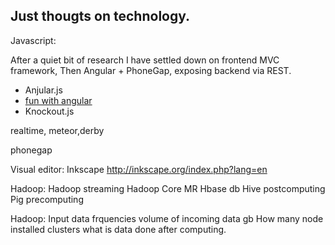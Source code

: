 ## Just thougts on technology.


Javascript:

After a quiet bit of research I have settled down on frontend MVC framework,
Then Angular + PhoneGap, exposing backend via REST.
- Anjular.js
- [fun with angular](http://devgirl.org/2013/03/21/fun-with-angularjs/)
- Knockout.js



realtime,
meteor,derby

phonegap

Visual editor: Inkscape
http://inkscape.org/index.php?lang=en


Hadoop:
Hadoop streaming
Hadoop Core MR
Hbase db
Hive postcomputing
Pig  precomputing

Hadoop:
Input data frquencies
volume of incoming data gb
How many node installed clusters
what is data done after computing.
